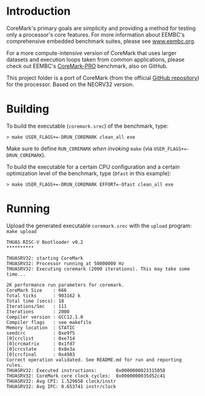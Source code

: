
# Introduction

CoreMark's primary goals are simplicity and providing a method for testing only a processor's core features. For more information about EEMBC's comprehensive embedded benchmark suites, please see www.eembc.org.

For a more compute-intensive version of CoreMark that uses larger datasets and execution loops taken from common applications, please check out EEMBC's [CoreMark-PRO](https://www.github.com/eembc/coremark-pro) benchmark, also on GitHub.

This project folder is a port of CoreMark (from the official [GitHub repository](https://github.com/eembc/coremark)) for the processor. Based on the NEORV32 version.

# Building

To build the executable (`coremark.srec`) of the benchmark, type:

`> make USER_FLAGS+=-DRUN_COREMARK clean_all exe`

Make sure to define `RUN_COREMARK` *when invoking* `make` (via `USER_FLAGS+=-DRUN_COREMARK`).

To build the executable for a certain CPU configuration and a certain optimization level of the benchmark, type (`Ofast` in this example):

`> make USER_FLAGS+=-DRUN_COREMARK EFFORT=-Ofast clean_all exe`


# Running

Upload the generated executable `coremark.srec` with the `upload` program: `make upload`

```
THUAS RISC-V Bootloader v0.2
**********

THUASRV32: starting CoreMark
THUASRV32: Processor running at 50000000 Hz
THUASRV32: Executing coremark (2000 iterations). This may take some time...

2K performance run parameters for coremark.
CoreMark Size    : 666
Total ticks      : 903162 k
Total time (secs): 18
Iterations/Sec   : 111
Iterations       : 2000
Compiler version : GCC12.1.0
Compiler flags   : see makefile
Memory location  : STATIC
seedcrc          : 0xe9f5
[0]crclist       : 0xe714
[0]crcmatrix     : 0x1fd7
[0]crcstate      : 0x8e3a
[0]crcfinal      : 0x4983
Correct operation validated. See README.md for run and reporting rules.
THUASRV32: Executed instructions:       0x0000000023315058
THUASRV32: CoreMark core clock cycles:  0x0000000035d52c41
THUASRV32: Avg CPI: 1.529658 clock/instr
THUASRV32: Avg IPC: 0.653741 instr/clock

